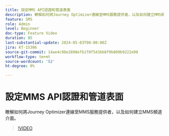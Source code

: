 ```yaml
---
title: 設定MMS API認證和管道表面
description: 瞭解如何將Journey Optimizer連線至MMS服務提供者，以及如何建立MMS頻道介面。
feature: SMS
role: Admin
level: Beginner
doc-type: Feature Video
duration: 85
last-substantial-update: 2024-05-03T00:00:00Z
jira: KT-15386
source-git-commit: 14ae4c98e2898efb1f0f543bb8f9b889b9222e98
workflow-type: tm+mt
source-wordcount: '52'
ht-degree: 0%

---
```



# 設定MMS API認證和管道表面

瞭解如何將Journey Optimizer連線至MMS服務提供者，以及如何建立MMS頻道介面。

>[!VIDEO](https://video.tv.adobe.com/v/3428872/?learn=on)

